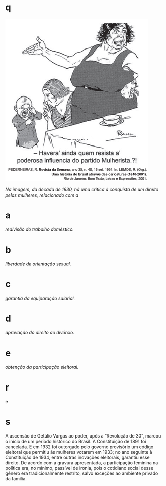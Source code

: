 # q
![](6d90ed5d-1a42-9ad6-5a4a-9bb1628f037e.png)

*Na imagem, da década de 1930, há uma crítica à conquista de um direito pelas mulheres, relacionado com a*

# a
*redivisão do trabalho doméstico.*

# b
*liberdade de orientação sexual.*

# c
*garantia da equiparação salarial.*

# d
*aprovação do direito ao divórcio.*

# e
*obtenção da participação eleitoral.*

# r
e

# s
A ascensão de Getúlio Vargas ao poder, após a “Revolução de 30”, marcou o início de um período histórico do Brasil. A Constituição de 1891 foi cancelada. E em 1932 foi outorgado pelo governo provisório um código eleitoral que permitiu às mulheres votarem em 1933; no ano seguinte à Constituição de 1934, entre outras inovações eleitorais, garantiu esse direito. De acordo com a gravura apresentada, a participação feminina na política era, no mínimo, passível de ironia, pois o cotidiano social desse gênero era tradicionalmente restrito, salvo exceções ao ambiente privado da família.
